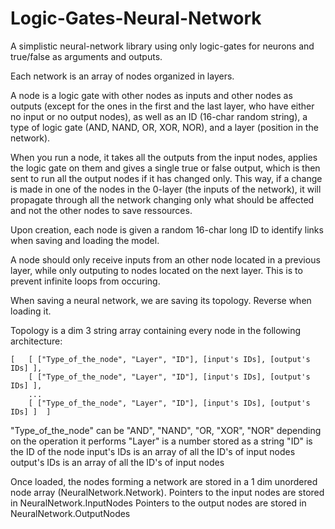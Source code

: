 # Logic-Gates-Neural-Network
A simplistic neural-network library using only logic-gates for neurons and true/false as arguments and outputs.

Each network is an array of nodes organized in layers.

A node is a logic gate with other nodes as inputs and other nodes as outputs (except for the ones in the first and the last layer,
who have either no input or no output nodes), as well as an ID (16-char random string), a type of logic gate (AND, NAND, OR, XOR, NOR),
and a layer (position in the network).

When you run a node, it takes all the outputs from the input nodes, applies the logic gate on them and gives a single
true or false output, which is then sent to run all the output nodes if it has changed only.
This way, if a change is made in one of the nodes in the 0-layer (the inputs of the network), it will
propagate through all the network changing only what should be affected and not the other nodes to save ressources.

Upon creation, each node is given a random 16-char long ID to identify links when saving and loading the model.

A node should only receive inputs from an other node located in a previous layer, while only outputing to nodes
located on the next layer. This is to prevent infinite loops from occuring.


When saving a neural network, we are saving its topology. Reverse when loading it.

Topology is a dim 3 string array containing every node in the following architecture:

	[	[ ["Type_of_the_node", "Layer", "ID"], [input's IDs], [output's IDs] ],
		[ ["Type_of_the_node", "Layer", "ID"], [input's IDs], [output's IDs] ],
		...
		[ ["Type_of_the_node", "Layer", "ID"], [input's IDs], [output's IDs] ]	]

"Type_of_the_node" can be "AND", "NAND", "OR, "XOR", "NOR" depending on the operation it performs
"Layer" is a number stored as a string
"ID" is the ID of the node
input's IDs is an array of all the ID's of input nodes
output's IDs is an array of all the ID's of input nodes


Once loaded, the nodes forming a network are stored in a 1 dim unordered node array (NeuralNetwork.Network).
Pointers to the input nodes are stored in NeuralNetwork.InputNodes
Pointers to the output nodes are stored in NeuralNetwork.OutputNodes
